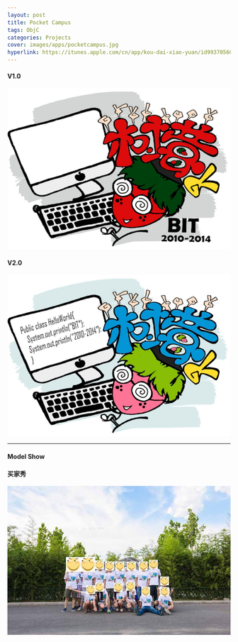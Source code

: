 ```yaml
---
layout: post
title: Pocket Campus
tags: ObjC
categories: Projects
cover: images/apps/pocketcampus.jpg
hyperlink: https://itunes.apple.com/cn/app/kou-dai-xiao-yuan/id993705603?mt=8
---
```


#### V1.0 ####

![V1.0](/images/uniform/Tshirt0.jpg)


#### V2.0 ####
![V2.0](/images/uniform/Tshirt1.jpg)

---

#### Model Show ####
#### 买家秀 ####

![Show](/images/uniform/show.jpg)





